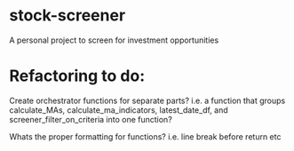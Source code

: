 # stock-screener
A personal project to screen for investment opportunities

# Refactoring to do:
Create orchestrator functions for separate parts? i.e. a function that groups calculate_MAs, calculate_ma_indicators, latest_date_df, and screener_filter_on_criteria into one function? 

Whats the proper formatting for functions? i.e. line break before return etc